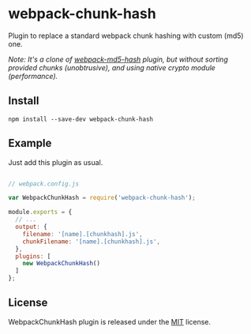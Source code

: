 # webpack-chunk-hash

Plugin to replace a standard webpack chunk hashing with custom (md5) one.

_Note: It's a clone of [webpack-md5-hash](https://www.npmjs.com/package/webpack-md5-hash) plugin, but without sorting provided chunks (unobtrusive),
and using native crypto module (performance)._

## Install

```
npm install --save-dev webpack-chunk-hash
```

## Example

Just add this plugin as usual.

```javascript

// webpack.config.js

var WebpackChunkHash = require('webpack-chunk-hash');

module.exports = {
  // ...
  output: {
    filename: '[name].[chunkhash].js',
    chunkFilename: '[name].[chunkhash].js',
  },
  plugins: [
    new WebpackChunkHash()
  ]
};

```

## License

WebpackChunkHash plugin is released under the [MIT](License) license.
